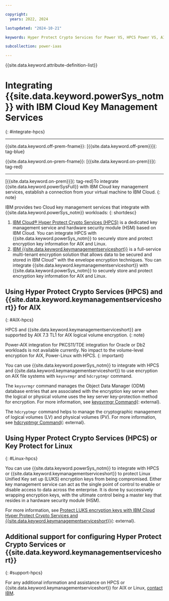 ```yaml
---

copyright:
  years: 2022, 2024

lastupdated: "2024-10-21"

keywords: Hyper Protect Crypto Services for Power VS, HPCS Power VS, AIX HPCS, LINUX HPCS, Configure HPCS

subcollection: power-iaas

---
```


{{site.data.keyword.attribute-definition-list}}

# Integrating {{site.data.keyword.powerSys_notm}} with IBM Cloud Key Management Services
{: #integrate-hpcs}

---



{{site.data.keyword.off-prem-fname}}: [{{site.data.keyword.off-prem}}]{: tag-blue}


{{site.data.keyword.on-prem-fname}}: [{{site.data.keyword.on-prem}}]{: tag-red}


---

[{{site.data.keyword.on-prem}}]{: tag-red}To integrate {{site.data.keyword.powerSysFull}} with IBM Cloud key management services, establish a connection from your virtual machine to IBM Cloud.
{: note}

IBM provides two Cloud key management services that integrate with {{site.data.keyword.powerSys_notm}} workloads:
{: shortdesc}

1. [IBM Cloud® Hyper Protect Crypto Services (HPCS)](/docs/hs-crypto?topic=hs-crypto-overview) is a dedicated key management service and hardware security module (HSM) based on IBM Cloud. You can integrate HPCS with {{site.data.keyword.powerSys_notm}} to securely store and protect encryption key information for AIX and Linux.
2. [IBM {{site.data.keyword.keymanagementserviceshort}}](/docs/key-protect?topic=key-protect-about) is a full-service multi-tenant encryption solution that allows data to be secured and stored in IBM Cloud™ with the envelope encryption techniques. You can integrate {{site.data.keyword.keymanagementserviceshort}} with {{site.data.keyword.powerSys_notm}} to securely store and protect encryption key information for AIX and Linux.

## Using Hyper Protect Crypto Services (HPCS) and {{site.data.keyword.keymanagementserviceshort}} for AIX
{: #AIX-hpcs}

HPCS and {{site.data.keyword.keymanagementserviceshort}} are supported by AIX 7.3 TL1 for AIX logical volume encryption.
{: note}

Power-AIX integration for PKCS11/TDE integration for Oracle or Db2 workloads is not available currently. No impact to the volume-level encryption for AIX, Power-Linux with HPCS.
{: important}

You can use {{site.data.keyword.powerSys_notm}} to integrate with HPCS and {{site.data.keyword.keymanagementserviceshort}} to use encryption on AIX file systems with `keysvrmgr` and `hdcryptmgr` command.

The `keysvrmgr` command manages the Object Data Manager (ODM) database entries that are associated with the encryption key server when the logical or physical volume uses the key server key-protection method for encryption. For more information, see [keysvrmgr Command](https://www.ibm.com/docs/en/aix/7.3?topic=k-keysvrmgr-command){: external}.

The `hdcryptmgr` command helps to manage the cryptographic management of logical volumes (LV) and physical volumes (PV). For more information, see [hdcryptmgr Command](https://www.ibm.com/docs/en/aix/7.3?topic=h-hdcryptmgr-command){: external}.

## Using Hyper Protect Crypto Services (HPCS) or Key Protect for Linux
{: #Linux-hpcs}

You can use {{site.data.keyword.powerSys_notm}} to integrate with HPCS or {{site.data.keyword.keymanagementserviceshort}} to protect Linux Unified Key set up (LUKS) encryption keys from being compromised. Either key management service can act as the single point of control to enable or disable access to data across the enterprise. It is done by successively wrapping encryption keys, with the ultimate control being a master key that resides in a hardware security module (HSM).

For more information, see [Protect LUKS encryption keys with IBM Cloud Hyper Protect Crypto Services and {{site.data.keyword.keymanagementserviceshort}}](https://developer.ibm.com/tutorials/protect-luks-encryption-keys-with-ibm-cloud-hyper-protect-crypto-services/){: external}.

## Additional support for configuring Hyper Protect Crypto Services or {{site.data.keyword.keymanagementserviceshort}}
{: #support-hpcs}

For any additional information and assistance on HPCS or {{site.data.keyword.keymanagementserviceshort}} for AIX or Linux, [contact IBM](mailto:zaas.client.acceleration@ibm.com).

